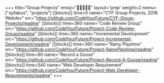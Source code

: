 +++
title="Group Projects"
emoji="🧑🏽‍🤝‍🧑🏽"
layout='prep'
weight=2
menu=["syllabus", "projects"]
[[blocks]]
time=0
name="CYF Group Projects, 2018 Webdev"
src="https://github.com/CodeYourFuture/CYF-Group-Projects/readme"
[[blocks]]
time=360
name="Code Review Group"
src="https://github.com/CodeYourFuture/Project-Code-Review-Group/readme"
[[blocks]]
time=360
name="Incremental Development"
src="https://github.com/CodeYourFuture/Project-Incremental-Development/readme"
[[blocks]]
time=360
name="Rainy Playtime"
src="https://github.com/CodeYourFuture/Project-RainyPlaytime/readme"
[[blocks]]
time=90
name="Record a Goose"
src="https://github.com/CodeYourFuture/Project-Record-A-Goose/readme"
[[blocks]]
time=540
name="Web Developer Requirement"
src="https://github.com/CodeYourFuture/Project-Web-Developer-Requirements/readme"
+++
